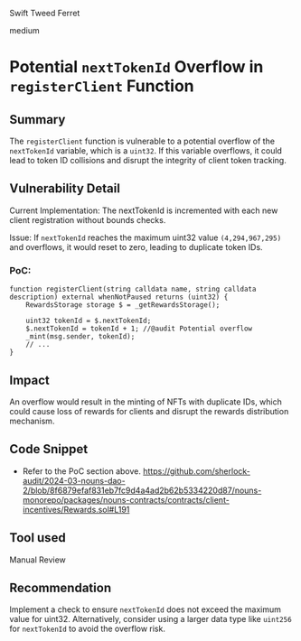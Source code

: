Swift Tweed Ferret

medium

# Potential `nextTokenId` Overflow in `registerClient` Function

## Summary
The `registerClient` function is vulnerable to a potential overflow of the `nextTokenId` variable, which is a `uint32`. If this variable overflows, it could lead to token ID collisions and disrupt the integrity of client token tracking.

## Vulnerability Detail
Current Implementation: The nextTokenId is incremented with each new client registration without bounds checks.

Issue: If `nextTokenId` reaches the maximum uint32 value `(4,294,967,295)` and overflows, it would reset to zero, leading to duplicate token IDs.

### PoC:
```solidity
function registerClient(string calldata name, string calldata description) external whenNotPaused returns (uint32) {
    RewardsStorage storage $ = _getRewardsStorage();

    uint32 tokenId = $.nextTokenId;
    $.nextTokenId = tokenId + 1; //@audit Potential overflow
    _mint(msg.sender, tokenId);
    // ...
}
```

## Impact
An overflow would result in the minting of NFTs with duplicate IDs, which could cause loss of rewards for clients and disrupt the rewards distribution mechanism.

## Code Snippet
- Refer to the PoC section above.
https://github.com/sherlock-audit/2024-03-nouns-dao-2/blob/8f6879efaf831eb7fc9d4a4ad2b62b5334220d87/nouns-monorepo/packages/nouns-contracts/contracts/client-incentives/Rewards.sol#L191
## Tool used

Manual Review

## Recommendation
Implement a check to ensure `nextTokenId` does not exceed the maximum value for uint32. Alternatively, consider using a larger data type like `uint256` for `nextTokenId` to avoid the overflow risk.
